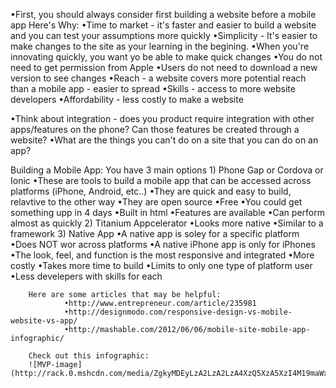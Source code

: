 

•First, you should always consider first building a website before a mobile app
    Here's Why:
        •Time to market - it's faster and easier to build a website and you can test your assumptions more quickly
        •Simplicity - It's easier to make changes to the site as your learning in the begining. 
              •When you're innovating quickly, you want yo be able to make quick changes
              •You do not need to get permission from Apple
              •Users do not need to download a new version to see changes
        •Reach - a website covers more potential reach than a mobile app - easier to spread
        •Skills - access to more website developers
        •Affordability - less costly to make a website
        
•Think about integration - does you product require integration with other apps/features on the phone? Can those features be created through a website?
•What are the things you can't do on a site that you can do on an app?

Building a Mobile App:
      You have 3 main options
          1) Phone Gap or Cordova or Ionic
                •These are tools to build a mobile app that can be accessed across platforms (iPhone, Android, etc..)
                •They are quick and easy to build, relavtive to the other way
                •They are open source
                •Free
                •You could get something upp in 4 days
                •Built in html
                •Features are available 
                •Can perform almost as quickly
          2) Titanium Appcelerator
                •Looks more native
                •Similar to a framework 
          3) Native App
                •A native app is soley for a specific platform
                •Does NOT wor across platforms
                •A native iPhone app is only for iPhones
                •The look, feel, and function is the most responsive and integrated
                •More costly
                •Takes more time to build
                •Limits to only one type of platform user
                •Less develepers with skills for each
            
        Here are some articles that may be helpful:
                •http://www.entrepreneur.com/article/235981
                •http://designmodo.com/responsive-design-vs-mobile-website-vs-app/
                •http://mashable.com/2012/06/06/mobile-site-mobile-app-infographic/
                
        Check out this infographic:
        ![MVP-image](http://rack.0.mshcdn.com/media/ZgkyMDEyLzA2LzA2LzA4XzQ5XzA5XzI4M19maWxlCnAJdGh1bWIJMTIwMHg5NjAwPg/efc21892)
        
        
        
        
